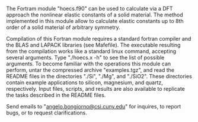  The Fortram module "hoecs.f90" can be used to calculate via 
 a DFT approach the nonlinear elastic constants of a solid 
 material. The method implemented in this module allow to 
 calculate elastic constants up to 8th order of a solid 
 material of arbitrary symmetry.  

 Compilation of this Fortran module requires a standard 
 fortran compiler and the BLAS and LAPACK libraries (see 
 Mafefile). The executable resulting from the compilation 
 works like a standard linux command, accepting several 
 arguments. Type "./hoecs.x -h" to see the list of possible 
 arguments. To become familiar with the operations this 
 module can perform, untar the compressed archive "examples.tgz", 
 and read the README files in the directories "./Si", "./Mg", 
 and "./SiO2". These directories contain example applications 
 to silicon, magnesium, and quartz, respectively. Input files, 
 scripts, and results are also available to replicate the 
 tasks described in the README files.

 Send emails to "angelo.bongiorno@csi.cuny.edu" for inquires, 
 to report bugs, or to request clarifications.

